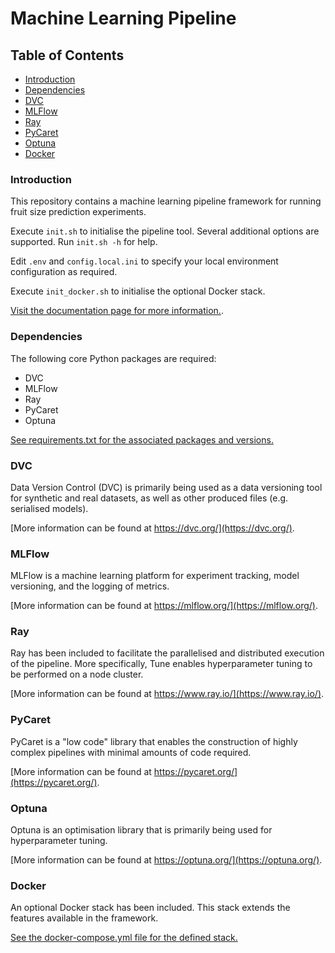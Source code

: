 # Machine Learning Pipeline

## Table of Contents  

* [Introduction](#introduction)<a name="introduction"/>
* [Dependencies](#dependencies)<a name="dependencies"/>
* [DVC](#dvc)<a name="dvc"/>
* [MLFlow](#mlflow)<a name="mlflow"/>
* [Ray](#ray)<a name="ray"/>
* [PyCaret](#pycaret)<a name="pycaret"/>
* [Optuna](#optuna)<a name="optuna"/>
* [Docker](#docker)<a name="docker"/>

### Introduction

This repository contains a machine learning pipeline framework for running fruit size prediction experiments.

Execute `init.sh` to initialise the pipeline tool. Several additional options are supported. Run `init.sh -h` for help.

Edit `.env` and `config.local.ini` to specify your local environment configuration as required.

Execute `init_docker.sh` to initialise the optional Docker stack.

[Visit the documentation page for more information.](https://planttech.atlassian.net/wiki/spaces/EK3/pages/9994731521/User+manual).

### Dependencies

The following core Python packages are required:

* DVC
* MLFlow
* Ray
* PyCaret
* Optuna

[See requirements.txt for the associated packages and versions.](requirements.txt)

### DVC

Data Version Control (DVC) is primarily being used as a data versioning tool for synthetic and real datasets, as well as other produced files (e.g. serialised models).

[More information can be found at https://dvc.org/](https://dvc.org/).

### MLFlow

MLFlow is a machine learning platform for experiment tracking, model versioning, and the logging of metrics.

[More information can be found at https://mlflow.org/](https://mlflow.org/).

### Ray

Ray has been included to facilitate the parallelised and distributed execution of the pipeline. More specifically, Tune enables hyperparameter tuning to be performed on a node cluster.

[More information can be found at https://www.ray.io/](https://www.ray.io/).

### PyCaret

PyCaret is a "low code" library that enables the construction of highly complex pipelines with minimal amounts of code required.

[More information can be found at https://pycaret.org/](https://pycaret.org/).

### Optuna

Optuna is an optimisation library that is primarily being used for hyperparameter tuning.

[More information can be found at https://optuna.org/](https://optuna.org/).

### Docker

An optional Docker stack has been included. This stack extends the features available in the framework.

[See the docker-compose.yml file for the defined stack.](docker-compose.yml)
